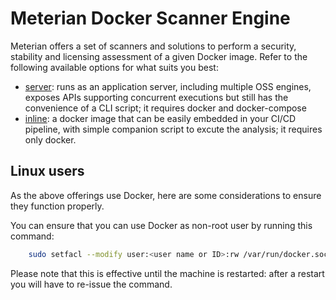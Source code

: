 # Meterian Docker Scanner Engine

Meterian offers a set of scanners and solutions to perform a security, stability and licensing assessment of a given Docker image. Refer to the following available options for what suits you best:

- [server](server/README.md): runs as an application server, including multiple OSS engines, exposes APIs supporting concurrent executions but still has the convenience of a CLI script; it requires docker and docker-compose
- [inline](inline/README.md): a docker image that can be easily embedded in your CI/CD pipeline, with simple companion script to excute the analysis; it requires only docker.

## Linux users
As the above offerings use Docker, here are some considerations to ensure they function properly.

You can ensure that you can use Docker as non-root user by running this command:

```bash
    sudo setfacl --modify user:<user name or ID>:rw /var/run/docker.sock
```

Please note that this is effective until the machine is restarted: after a restart you will have to re-issue the command.


